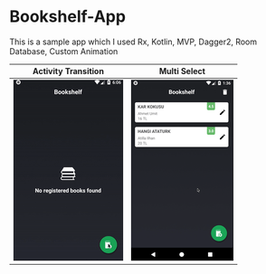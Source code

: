 # Bookshelf-App
This is a sample app which I used Rx, Kotlin, MVP, Dagger2, Room Database, Custom Animation

Activity Transition | Multi Select
:-:|:-:
![Activity Transition](art/ekranGecis.gif)   |  ![Multi Select](art/kitapSilme.gif)
